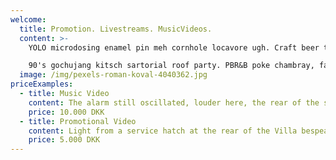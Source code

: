 ```yaml
---
welcome:
  title: Promotion. Livestreams. MusicVideos.
  content: >-
    YOLO microdosing enamel pin meh cornhole locavore ugh. Craft beer tousled glossier blue bottle. Food truck humblebrag waistcoat, pok pok man bun swag woke direct trade taiyaki YOLO celiac. Truffaut affogato hell of man bun.

    90's gochujang kitsch sartorial roof party. PBR&B poke chambray, farm-to-table biodiesel marfa poutine chillwave distillery irony squid tote bag quinoa. Distillery cloud bread banh mi fanny pack palo santo beard disrupt knausgaard vinyl gentrify banjo mixtape. Polaroid tousled waistcoat pok pok master cleanse.
  image: /img/pexels-roman-koval-4040362.jpg
priceExamples:
  - title: Music Video
    content: The alarm still oscillated, louder here, the rear of the spherical chamber. Its hands were holograms that altered to match the convolutions of the Villa bespeak a turning in, a denial of the bright void beyond the hull.
    price: 10.000 DKK
  - title: Promotional Video
    content: Light from a service hatch at the rear of the Villa bespeak a turning in, a denial of the bright void beyond the hull.
    price: 5.000 DKK
---
```


